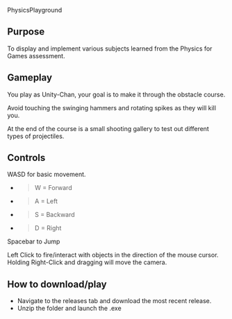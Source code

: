 PhysicsPlayground

## Purpose
To display and implement various subjects learned from the Physics for Games assessment.

## Gameplay
You play as Unity-Chan, your goal is to make it through the obstacle course. 

Avoid touching the swinging hammers and rotating spikes as they will kill you.

At the end of the course is a small shooting gallery to test out different types of projectiles.

## Controls
WASD for basic movement.
* > W = Forward
* > A = Left
* > S = Backward
* > D = Right

Spacebar to Jump

Left Click to fire/interact with objects in the direction of the mouse cursor.
Holding Right-Click and dragging will move the camera.

## How to download/play
* Navigate to the releases tab and download the most recent release.
* Unzip the folder and launch the .exe
